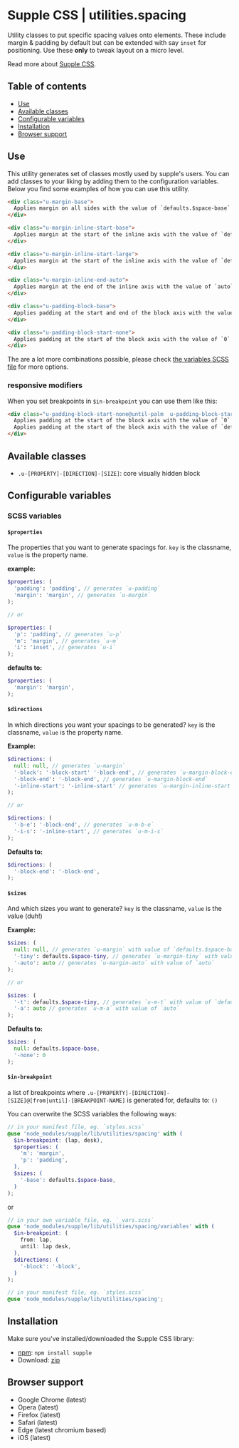 # Supple CSS | utilities.spacing

Utility classes to put specific spacing values onto elements. These include margin & padding by default but can be extended with say `inset` for positioning. Use these **only** to tweak layout on a micro level.

Read more about [Supple CSS](https://github.com/supple-css/supple).

## Table of contents

* [Use](#use)
* [Available classes](#available-classes)
* [Configurable variables](#configurable-variables)
* [Installation](#installation)
* [Browser support](#browser-support)

## Use
This utility generates set of classes mostly used by supple's users. You can add classes to your liking by adding them to the configuration variables. Below you find some examples of how you can use this utility.

```html
<div class="u-margin-base">
  Applies margin on all sides with the value of `defaults.$space-base`
</div>

<div class="u-margin-inline-start-base">
  Applies margin at the start of the inline axis with the value of `defaults.$space-base`
</div>

<div class="u-margin-inline-start-large">
  Applies margin at the start of the inline axis with the value of `defaults.$space-large`
</div>

<div class="u-margin-inline-end-auto">
  Applies margin at the end of the inline axis with the value of `auto`
</div>

<div class="u-padding-block-base">
  Applies padding at the start and end of the block axis with the value of `defaults.$space-base`
</div>

<div class="u-padding-block-start-none">
  Applies padding at the start of the block axis with the value of `0`
</div>
```
The are a lot more combinations possible, please check [the variables SCSS file](./_variables.scss) for more options.

### responsive modifiers
When you set breakpoints in `$in-breakpoint` you can use them like this:

```html
<div class="u-padding-block-start-none@until-palm  u-padding-block-start-base@from-desk">
  Applies padding at the start of the block axis with the value of `0` until `palm` breakpoint.
  Applies padding at the start of the block axis with the value of `defaults.$space-base` from `palm` breakpoint.
</div>
```

## Available classes

* `.u-[PROPERTY]-[DIRECTION]-[SIZE]`: core visually hidden block

## Configurable variables

### SCSS variables

#### `$properties`

The properties that you want to generate spacings for. `key` is the classname, `value` is the property name.

**example:**
```scss
$properties: (
  'padding': 'padding', // generates `u-padding`
  'margin': 'margin', // generates `u-margin`
);

// or

$properties: (
  'p': 'padding', // generates `u-p`
  'm': 'margin', // generates `u-m`
  'i': 'inset', // generates `u-i`
);
```
**defaults to:**
```scss
$properties: (
  'margin': 'margin',
);
```

#### `$directions`

In which directions you want your spacings to be generated? `key` is the classname, `value` is the property name.

**Example:**
```scss
$directions: (
  null: null, // generates `u-margin`
  '-block': '-block-start' '-block-end', // generates `u-margin-block-end` class with start & end properties
  '-block-end': '-block-end', // generates `u-margin-block-end`
  '-inline-start': '-inline-start' // generates `u-margin-inline-start`
);

// or

$directions: (
  '-b-e': '-block-end', // generates `u-m-b-e`
  '-i-s': '-inline-start', // generates `u-m-i-s`
);
```

**Defaults to:**
```scss
$directions: (
  '-block-end': '-block-end',
);
```

#### `$sizes`

And which sizes you want to generate? `key` is the classname, `value` is the value (duh!)

**Example:**
```scss
$sizes: (
  null: null, // generates `u-margin` with value of `defaults.$space-base`
  '-tiny': defaults.$space-tiny, // generates `u-margin-tiny` with value of `defaults.$space-tiny`
  '-auto': auto // generates `u-margin-auto` with value of `auto`
);

// or

$sizes: (
  '-t': defaults.$space-tiny, // generates `u-m-t` with value of `defaults.$space-tiny`
  '-a': auto // generates `u-m-a` with value of `auto`
);
```
**Defaults to:**
```scss
$sizes: (
  null: defaults.$space-base,
  '-none': 0
);
```

#### `$in-breakpoint`
a list of breakpoints where `.u-[PROPERTY]-[DIRECTION]-[SIZE]@[from|until]-[BREAKPOINT-NAME]` is generated for, defaults to: `()`

You can overwrite the SCSS variables the following ways:

```scss
// in your manifest file, eg. `styles.scss`
@use 'node_modules/supple/lib/utilities/spacing' with (
  $in-breakpoint: (lap, desk),
  $properties: (
    'm': 'margin',
    'p': 'padding',
  ),
  $sizes: (
    '-base': defaults.$space-base,
  )
);
```
or
```scss
// in your own variable file, eg. `_vars.scss`
@use 'node_modules/supple/lib/utilities/spacing/variables' with (
  $in-breakpoint: (
    from: lap,
    until: lap desk,
  ),
  $directions: (
    '-block': '-block',
  )
);

// in your manifest file, eg. `styles.scss`
@use 'node_modules/supple/lib/utilities/spacing';
```


## Installation
Make sure you've installed/downloaded the Supple CSS library:

* [npm](https://www.npmjs.com/package/supple): `npm install supple`
* Download: [zip](https://github.com/supple-css/supple/releases/latest)


## Browser support

* Google Chrome (latest)
* Opera (latest)
* Firefox (latest)
* Safari (latest)
* Edge (latest chromium based)
* iOS (latest)
